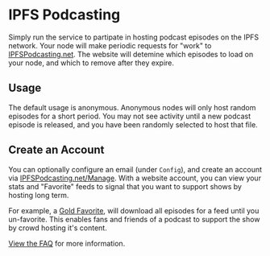 # IPFS Podcasting

Simply run the service to partipate in hosting podcast episodes on the IPFS network. Your node will make periodic requests for "work" to [IPFSPodcasting.net](https://ipfspodcasting.net/). The website will detemine which episodes to load on your node, and which to remove after they expire.

## Usage

The default usage is anonymous. Anonymous nodes will only host random episodes for a short period. You may not see activity until a new podcast episode is released, and you have been randomly selected to host that file.

## Create an Account

You can optionally configure an email (under `Config`), and create an account via [IPFSPodcasting.net/Manage](https://ipfspodcasting.net/Manage). With a website account, you can view your stats and "Favorite" feeds to signal that you want to support shows by hosting long term. 

For example, a [Gold Favorite](https://ipfspodcasting.net/Help/Favorites), will download all episodes for a feed until you un-favorite. This enables fans and friends of a podcast to support the show by crowd hosting it's content.

[View the FAQ](https://ipfspodcasting.net/FAQ) for more information.
